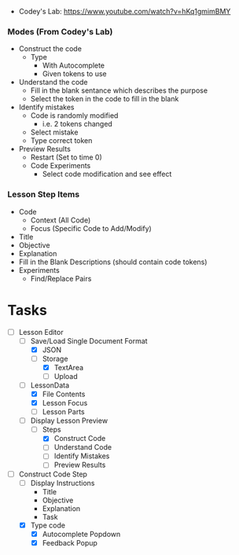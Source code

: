 

- Codey's Lab: https://www.youtube.com/watch?v=hKq1gmimBMY

### Modes (From Codey's Lab)

- Construct the code
    - Type
        - With Autocomplete
        - Given tokens to use
- Understand the code
    - Fill in the blank sentance which describes the purpose
    - Select the token in the code to fill in the blank
- Identify mistakes
    - Code is randomly modified
        - i.e. 2 tokens changed
    - Select mistake
    - Type correct token
- Preview Results
    - Restart (Set to time 0)
    - Code Experiments
        - Select code modification and see effect

### Lesson Step Items

- Code
    - Context (All Code)
    - Focus (Specific Code to Add/Modify)
- Title
- Objective
- Explanation
- Fill in the Blank Descriptions (should contain code tokens)
- Experiments
    - Find/Replace Pairs


# Tasks

- [ ] Lesson Editor
    - [ ] Save/Load Single Document Format
        - [x] JSON
        - [ ] Storage
            - [x] TextArea
            - [ ] Upload
    - [ ] LessonData
        - [x] File Contents
        - [x] Lesson Focus
        - [ ] Lesson Parts
    - [ ] Display Lesson Preview
        - [ ] Steps
            - [x] Construct Code
            - [ ] Understand Code
            - [ ] Identify Mistakes
            - [ ] Preview Results

- [ ] Construct Code Step
    - [ ] Display Instructions
        - Title
        - Objective
        - Explanation
        - Task
    - [x] Type code
        - [x] Autocomplete Popdown
        - [x] Feedback Popup
